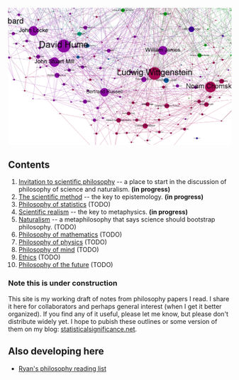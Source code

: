
![A graph by [Simon Raper](http://www.coppelia.io/2012/06/graphing-the-history-of-philosophy/) of influences among philosophers according to Wikipedia ([CC BY-NC-SA 3.0](http://creativecommons.org/licenses/by-nc-sa/3.0/)).](img/graph-analytic-philosophy.png)

<!---
<img src="img/graph-analytic-philosophy.png"  width="700"  alt="Graph of connections between analytic philosophers."  title="source: http://www.coppelia.io/2012/06/graphing-the-history-of-philosophy/"/>
-->


Contents
--------------------------------------------------------------------------------

1.  [Invitation to scientific philosophy](invitation.html) -- a place to start in the discussion of philosophy of science and naturalism.   **(in progress)**
1.  [The scientific method](scientific-method.html) -- the key to epistemology.   **(in progress)**
1.  [Philosophy of statistics](statistics.html)  (TODO)
1.  [Scientific realism](scientific-realism.html) -- the key to metaphysics.   **(in progress)**
1.  [Naturalism](naturalism.html) -- a metaphilosophy that says science should bootstrap philosophy.  (TODO)
1.  [Philosophy of mathematics](math.html)   (TODO)
1.  [Philosophy of physics](physics.html)   (TODO)
1.  [Philosophy of mind](mind.html)   (TODO)
1.  [Ethics](ethics.html)   (TODO)
1.  [Philosophy of the future](future.html)   (TODO)


### Note this is under construction

This site is my working draft of notes from philosophy papers I read.
I share it here for collaborators and perhaps general interest (when I get it better organized).
If you find any of it useful, please let me know, but please don't distribute widely yet.
I hope to pubish these outlines or some version of them on my blog:
[statisticalsignificance.net](http://statisticalsignificance.net/).


Also developing here
--------------------------------------------------------------------------------

-   [Ryan's philosophy reading list](http://rreece.github.io/philosophy-reading-list/)



<!---

-   [A short glossary of philosophy for scientists and engineers](glossary-of-philosophy-for-scientists.html)  (TODO)
-   [A hypothetical dialog between Plato and Carnap](reality-dialog.html)  (TODO)

-->


